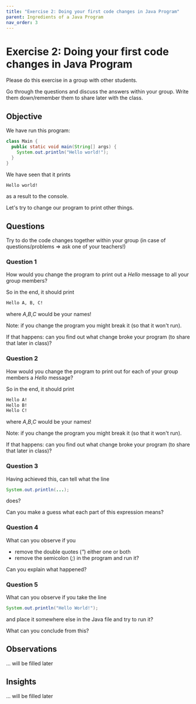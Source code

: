 ```yaml
---
title: "Exercise 2: Doing your first code changes in Java Program" 
parent: Ingredients of a Java Program
nav_order: 3
---
```

# Exercise 2: Doing your first code changes in Java Program
Please do this exercise in a group with other students.

Go through the questions and discuss the answers within your group.
Write them down/remember them to share later with the class.

## Objective
We have run this program:

```java
class Main {
  public static void main(String[] args) {
    System.out.println("Hello world!");
  }
}
```

We have seen that it prints 
```bash
Hello world!
```
as a result to the console.

Let's try to change our program to print other things.

## Questions
Try to do the code changes together within your group (in case of questions/problems => ask one of your teachers!)

### Question 1
How would you change the program to print out a _Hello_ message to all your group members?

So in the end, it should print
```bash
Hello A, B, C!
```
where _A_,_B_,_C_ would be your names!

Note: if you change the program you might break it (so that it won't run).

If that happens:
can you find out what change broke your program (to share that later in class)?

### Question 2
How would you change the program to print out for each of your group members a _Hello_ message?

So in the end, it should print
```bash
Hello A!
Hello B!
Hello C!
```
where _A_,_B_,_C_ would be your names!

Note: if you change the program you might break it (so that it won't run).

If that happens:
can you find out what change broke your program (to share that later in class)?

### Question 3
Having achieved this, can tell what the line
```java
System.out.println(...);
```
does?

Can you make a guess what each part of this expression means?

### Question 4
What can you observe if you
* remove the double quotes (*"*) either one or both
* remove the semicolon (*;*)
in the program and run it?

Can you explain what happened?

### Question 5
What can you observe if you take the line
```java
System.out.println("Hello World!");
```
and place it somewhere else in the Java file and try to run it?

What can you conclude from this?

## Observations
... will be filled later

## Insights
... will be filled later

